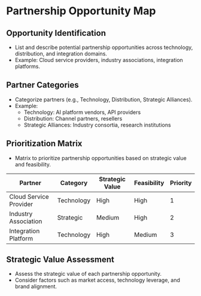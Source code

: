 # Partnership Opportunity Map

## Opportunity Identification
- List and describe potential partnership opportunities across technology, distribution, and integration domains.
- Example: Cloud service providers, industry associations, integration platforms.

## Partner Categories
- Categorize partners (e.g., Technology, Distribution, Strategic Alliances).
- Example:
  - Technology: AI platform vendors, API providers
  - Distribution: Channel partners, resellers
  - Strategic Alliances: Industry consortia, research institutions

## Prioritization Matrix
- Matrix to prioritize partnership opportunities based on strategic value and feasibility.

| Partner                | Category      | Strategic Value | Feasibility | Priority |
|------------------------|--------------|----------------|-------------|----------|
| Cloud Service Provider | Technology   | High           | High        | 1        |
| Industry Association   | Strategic    | Medium         | High        | 2        |
| Integration Platform   | Technology   | High           | Medium      | 3        |

## Strategic Value Assessment
- Assess the strategic value of each partnership opportunity.
- Consider factors such as market access, technology leverage, and brand alignment. 